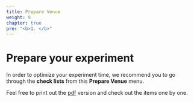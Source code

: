 ```yaml
---
title: Prepare Venue
weight: 9
chapter: true
pre: "<b>1. </b>"
---
```


# Prepare your experiment

In order to optimize your experiment time, we recommend you to go through the
**check lists** from this **Prepare Venue** menu.

Feel free to print out the [pdf](/images/prepare_venue/mypdf.pdf) version
and check out the items one by one.

